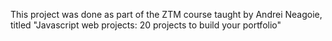 This project was done as part of the ZTM course taught by Andrei Neagoie, titled "Javascript web projects: 20 projects to build your portfolio"